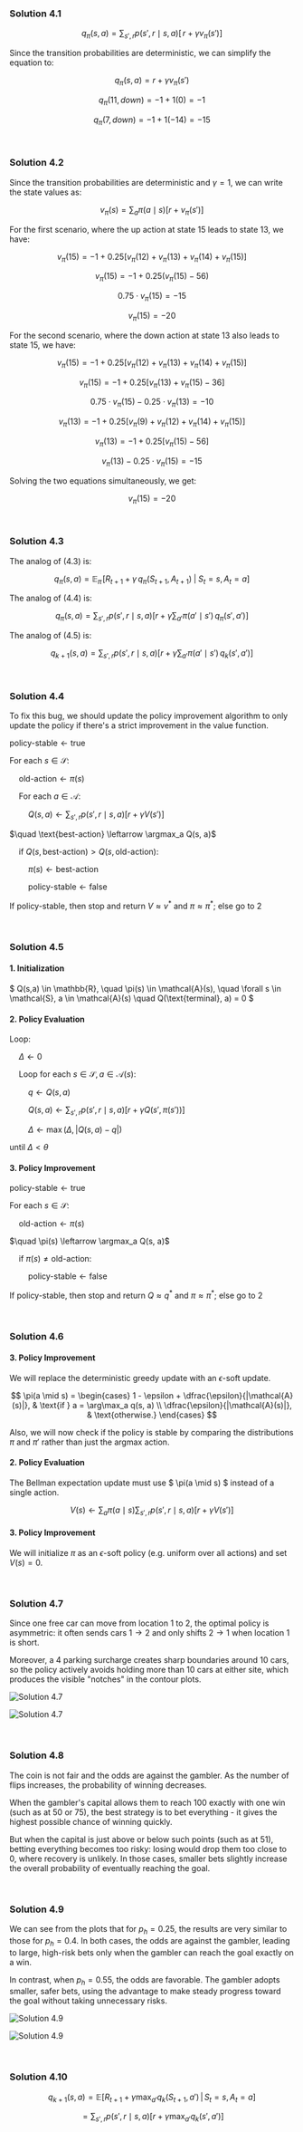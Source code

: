 ### Solution 4.1

$$
q_\pi(s,a) = \sum_{s',r} p(s',r \mid s,a) \Big[\, r + \gamma v_\pi(s') \Big]
$$

Since the transition probabilities are deterministic, we can simplify the equation to:

$$
q_\pi(s,a) = r + \gamma v_\pi(s')
$$

$$
q_\pi(11, down) = -1 + 1(0) = -1
$$

$$
q_\pi(7, down) = -1 + 1(-14) = -15
$$

<br>

### Solution 4.2

Since the transition probabilities are deterministic and $\gamma = 1$, we can write the state values as:

$$
v_\pi(s) = \sum_{a} \pi(a \mid s) \Big[ r + v_\pi(s') \Big]
$$

For the first scenario, where the $\text{up}$ action at state $15$ leads to state $13$, we have:

$$
v_\pi(15) = -1 + 0.25 \Big[ v_\pi(12) + v_\pi(13) + v_\pi(14) + v_\pi(15)\Big]
$$

$$
v_\pi(15) = -1 + 0.25 \Big(v_\pi(15) -56\Big)
$$

$$
0.75 \cdot v_\pi(15) = -15
$$

$$
v_\pi(15) = -20
$$

For the second scenario, where the $\text{down}$ action at state $13$ also leads to state $15$, we have:

$$
v_\pi(15) = -1 + 0.25 \Big[ v_\pi(12) + v_\pi(13) + v_\pi(14) + v_\pi(15)\Big]
$$

$$
v_\pi(15) = -1 + 0.25 \Big[ v_\pi(13) + v_\pi(15) - 36 \Big]
$$

$$
0.75 \cdot v_\pi(15) - 0.25 \cdot v_\pi(13) = -10 \tag{1}
$$

$$
v_\pi(13) = -1 + 0.25 \Big[ v_\pi(9) + v_\pi(12) + v_\pi(14) + v_\pi(15)\Big]
$$

$$
v_\pi(13) = -1 + 0.25 \Big[ v_\pi(15) -56 \Big]
$$

$$
v_\pi(13) - 0.25 \cdot v_\pi(15) = -15 \tag{2}
$$

Solving the two equations simultaneously, we get:

$$
v_\pi(15) = -20
$$

<br>

### Solution 4.3

The analog of (4.3) is:

$$
q_{\pi}(s,a) = \mathbb{E}_{\pi}\!\left[ R_{t+1} + \gamma \, q_{\pi}(S_{t+1},A_{t+1}) \;\middle|\; S_t = s,\, A_t = a \right]
$$

The analog of (4.4) is:

$$
q_{\pi}(s,a) = \sum_{s',r} p(s',r \mid s,a) \Big[ r + \gamma \sum_{a'} \pi(a' \mid s') \, q_{\pi}(s',a') \Big]
$$

The analog of (4.5) is:

$$
q_{k+1}(s,a) = \sum_{s',r} p(s',r \mid s,a) \Big[ r + \gamma \sum_{a'} \pi(a' \mid s') \, q_{k}(s',a') \Big]
$$

<br>

### Solution 4.4

To fix this bug, we should update the policy improvement algorithm to only update the policy if there's a strict improvement in the value function.

$\text{policy-stable} \leftarrow \text{true}$

$\text{For each } s \in \mathcal{S}$:

$\quad \text{old-action} \leftarrow \pi(s)$

$\quad \text{For each } a \in \mathcal{A}$:

$\quad \quad Q(s, a) \leftarrow \sum_{s',r} p(s', r \mid s, a) \Big[ r + \gamma V(s') \Big]$

$\quad \text{best-action} \leftarrow \argmax_a Q(s, a)$

$\quad \text{if } Q(s, \text{best-action}) > Q(s, \text{old-action}):$

$\quad \quad \pi(s) \leftarrow \text{best-action}$

$\quad \quad \text{policy-stable} \leftarrow \text{false}$

$\text{If policy-stable, then stop and return } V \approx v^* \text{ and } \pi \approx \pi^* \text{; else go to 2}$

<br>

### Solution 4.5

#### 1. Initialization

$ Q(s,a) \in \mathbb{R}, \quad \pi(s) \in \mathcal{A}(s), \quad \forall s \in \mathcal{S}, a \in \mathcal{A}(s) \quad Q(\text{terminal}, a) = 0 $

#### 2. Policy Evaluation

$\text{Loop:}$

$\quad \Delta \leftarrow 0$

$\quad \text{Loop for each } s \in \mathcal{S}, a \in \mathcal{A}(s):$

$\quad \quad q \leftarrow Q(s, a)$

$\quad \quad Q(s,a) \leftarrow \sum_{s',r} p(s', r \mid s, a) \big[ r + \gamma Q(s', \pi(s')) \big]$

$\quad \quad \Delta \leftarrow \max(\Delta, |Q(s,a) - q|)$

$\text{until } \Delta < \theta$

#### 3. Policy Improvement

$\text{policy-stable} \leftarrow \text{true}$

$\text{For each } s \in \mathcal{S}$:

$\quad \text{old-action} \leftarrow \pi(s)$

$\quad \pi(s) \leftarrow \argmax_a Q(s, a)$

$\quad \text{if } \pi(s) \neq \text{old-action}:$

$\quad \quad \text{policy-stable} \leftarrow \text{false}$

$\text{If policy-stable, then stop and return } Q \approx q^* \text{ and } \pi \approx \pi^* \text{; else go to 2}$

<br>

### Solution 4.6

#### 3. Policy Improvement

We will replace the deterministic greedy update with an $\epsilon$-soft update.

$$
\pi(a \mid s) =
\begin{cases}
1 - \epsilon + \dfrac{\epsilon}{|\mathcal{A}(s)|}, & \text{if } a = \arg\max_a q(s, a) \\
\dfrac{\epsilon}{|\mathcal{A}(s)|}, & \text{otherwise.}
\end{cases}
$$

Also, we will now check if the policy is stable by comparing the distributions $\pi$ and $\pi'$ rather than just the argmax action.

#### 2. Policy Evaluation

The Bellman expectation update must use $ \pi(a \mid s) $ instead of a single action.

$$
V(s) \leftarrow \sum_a \pi(a \mid s) \sum_{s',r} p(s', r \mid s, a)\bigl[ r + \gamma V(s') \bigr]
$$

#### 3. Policy Improvement

We will initialize $\pi$ as an $\epsilon$-soft policy (e.g. uniform over all actions) and set $V(s) = 0$.

<br>

### Solution 4.7

Since one free car can move from location 1 to 2, the optimal policy is asymmetric: it often sends cars $1 \rightarrow 2$ and only shifts $2 \rightarrow 1$ when location 1 is short.

Moreover, a $4$ parking surcharge creates sharp boundaries around $10$ cars, so the policy actively avoids holding more than $10$ cars at either site, which produces the visible "notches" in the contour plots.

![Solution 4.7](images/solution_4_7_a.png)

![Solution 4.7](images/solution_4_7_b.png)

<br>

### Solution 4.8

The coin is not fair and the odds are against the gambler. As the number of flips increases, the probability of winning decreases.

When the gambler's capital allows them to reach $100$ exactly with one win (such as at $50$ or $75$), the best strategy is to bet everything - it gives the highest possible chance of winning quickly.

But when the capital is just above or below such points (such as at $51$), betting everything becomes too risky: losing would drop them too close to $0$, where recovery is unlikely. In those cases, smaller bets slightly increase the overall probability of eventually reaching the goal.

<br>

### Solution 4.9

We can see from the plots that for $p_h = 0.25$, the results are very similar to those for $p_h = 0.4$. In both cases, the odds are against the gambler, leading to large, high-risk bets only when the gambler can reach the goal exactly on a win.

In contrast, when $p_h = 0.55$, the odds are favorable. The gambler adopts smaller, safer bets, using the advantage to make steady progress toward the goal without taking unnecessary risks.

![Solution 4.9](images/solution_4_9_a.png)

![Solution 4.9](images/solution_4_9_b.png)

<br>

### Solution 4.10

$$
q_{k+1}(s, a) = \mathbb{E}\left[ R_{t+1} + \gamma \max_{a'} q_k(S_{t+1}, a') \,\middle|\, S_t = s, A_t = a \right]
$$

$$
= \sum_{s', r} p(s', r \mid s, a) \left[ r + \gamma \max_{a'} q_k(s', a') \right]
$$
